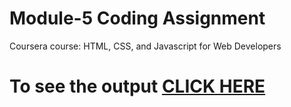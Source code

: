 
# Module-5 Coding Assignment

Coursera course: HTML, CSS, and Javascript for Web Developers

# To see the output [CLICK HERE](https://harshal7982/html_css_javascript//module-5/index.html)
